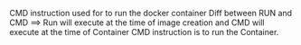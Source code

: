 CMD instruction used for to run the docker container
Diff between RUN and CMD ==> Run will execute at the time of image creation and CMD will execute at the time of Container
CMD instruction is to run the Container.